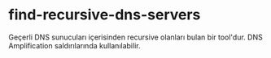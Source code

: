 # find-recursive-dns-servers
Geçerli DNS sunucuları içerisinden recursive olanları bulan bir tool'dur. DNS Amplification saldırılarında kullanılabilir.
